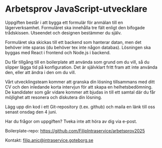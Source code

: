 # Arbetsprov JavaScript-utvecklare

Uppgiften består i att bygga ett formulär för anmälan till en lägerverksamhet. Formuläret ska innehålla tre fält enligt den bifogade trådskissen. Utseendet och designen bestämmer du själv.

Formuläret ska skickas till ett backend som hanterar datan, men det behöver inte sparas (du behöver tex inte någon databas). Lösningen ska byggas med React i frontend och Node.js i backend.

Du får tillgång till en boilerplate att använda som grund om du vill, så du slipper lägga tid på konfiguration. Det är självklart fritt fram att inte använda den, eller att ändra i den om du vill.

Vårt utvecklingsteam kommer att granska din lösning tillsammans med ditt CV och den inledande korta intervjun för att skapa en helhetsbedömning. De kandidater som går vidare kommer att bjudas in till ett samtal där du får möjlighet att resonera och diskutera din lösning.

Lägg upp din kod i ett Git-repository (t.ex. github) och maila en länk till oss senast onsdag den 4 juni.

Har du frågor om uppgiften? Tveka inte att höra av dig via e-post.

Boilerplate-repo: https://github.com/FilipIntraservice/arbetsprov2025

Kontakt: filip.anic@intraservice.goteborg.se

